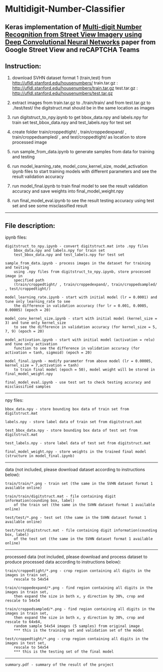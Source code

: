 # Multidigit-Number-Classifier
Keras implementation of [Multi-digit Number Recognition from Street View Imagery using Deep Convolutional Neural Networks](https://static.googleusercontent.com/media/research.google.com/en//pubs/archive/42241.pdf) paper from Google Street View and reCAPTCHA Teams
-----------------------------

Instruction:
-----------------------------
1) download SVHN dataset format 1 (train,test) from http://ufldl.stanford.edu/housenumbers/
train.tar.gz : http://ufldl.stanford.edu/housenumbers/train.tar.gz
test.tar.gz : http://ufldl.stanford.edu/housenumbers/test.tar.gz

2) extract images from train.tar.gz to ./train/train/
	and from test.tar.gz to ./test/test/
   the digitstruct.mat should be in the same location as images

3) run digitstruct_to_npy.ipynb to get 
	bbox_data.npy and labels.npy for train set
	test_bbox_data.npy and test_labels.npy for test set

4) create folder train/croppedtight/ , train/croppedexpand/ , train/croppedsampled/ ,
	and test/croppedtight/ 
	as location to store processed image

5) run sample_from_data.ipynb to generate samples from data for training and testing

6) run model_learning_rate, model_conv_kernel_size, model_activation ipynb files
	to start training models with different parameters and see the result validation accuracy

7) run model_final.ipynb to train final model to see the result validation accuracy
	and save weights into final_model_weight.npy

8) run final_model_eval.ipynb to see the result testing accuracy using test set and 
	see some misclassified result
  
-----------------------------



File description:
-----------------------------
ipynb files:

	digitstruct_to_npy.ipynb - convert digitstruct.mat into .npy files
		bbox_data.npy and labels.npy for train set
		test_bbox_data.npy and test_labels.npy for test set

	sample_from_data.ipynb - process images in the dataset for training and testing
		using .npy files from digitstruct_to_npy.ipynb, store processed image in
		specified path 
		(train/croppedtight/ , train/croppedexpand/, train/croppedsampled/ , test/croppedtight/) 
	
	model_learning_rate.ipynb - start with initial model (lr = 0.0001) and tune only learning_rate to see
		the difference in validation accuracy (for lr = 0.001, 0.0005, 0.00005) (epoch = 20)

	model_conv_kernel_size.ipynb - start with initial model (kernel_size = 3) and tune only kernel_size
		to see the difference in validation accuracy (for kernel_size = 5, 7, 9) (epoch = 20)
	
	model_activation.ipynb - start with initial model (activation = relu) and tune only activation
		function to see the difference in validation accuracy (for activation = tanh, sigmoid) (epoch = 20)
	
	model_final.ipynb - modify parameter from above model (lr = 0.00005, kernel_size = 7,activation = tanh)
		to train final model (epoch = 50), model weight will be stored in final_model_weight.npy

	final_model_eval.ipynb - use test set to check testing accuracy and misclassified samples
-----------------------------
npy files:
	
	bbox_data.npy - store bounding box data of train set from digitstruct.mat
	
	labels.npy - store label data of train set from digitstruct.mat

	test_bbox_data.npy - store bounding box data of test set from digitstruct.mat
	
	test_labels.npy - store label data of test set from digitstruct.mat
	
	final_model_weight.npy - store weights in the trained final model (structure in model_final.ipynb)
-----------------------------
data (not included, please download dataset according to instructions below):

	train/train/*.png - train set (the same in the SVHN dataset format 1 available online)

	train/train/digitstruct.mat - file containing digit information(counding box, label) 
		of the train set (the same in the SVHN dataset format 1 available online)
	
	test/test/*.png - test set (the same in the SVHN dataset format 1 available online)

	test/test/digitstruct.mat - file containing digit information(counding box, label) 
		of the test set (the same in the SVHN dataset format 1 available online)
-----------------------------
processed data (not included, please download and process dataset to produce 
		processed data according to instructions below):
	
	train/croppedtight/*.png - crop region containing all digits in the images in train set,
		rescale to 54x54
	
	train/croppedexpand/*.png - find region containing all digits in the images in train set,
		then expand the size in both x, y direction by 30%, crop and rescale to 54x54

	train/croppedsampled/*.png - find region containing all digits in the images in train set,
		then expand the size in both x, y direction by 30%, crop and rescale to 64x64, 
		random sample 54x54 images (5 samples) from original image
		*** this is the training set and validation set of the model

	test/croppedtight/*.png - crop region containing all digits in the images in test set,
		rescale to 54x54
		*** this is the testing set of the final model
 
-----------------------------
  	summary.pdf - summary of the result of the project 
